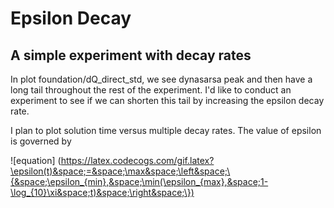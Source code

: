 # Epsilon Decay
## A simple experiment with decay rates

In plot foundation/dQ_direct_std, we see dynasarsa peak and then have a long tail throughout the rest of the experiment.
I'd like to conduct an experiment to see if we can shorten this tail by increasing the epsilon decay rate.

I plan to plot solution time versus multiple decay rates. The value of epsilon is governed by

![equation] (https://latex.codecogs.com/gif.latex?\epsilon(t)&space;=&space;\max&space;\left&space;\{&space;\epsilon_{min},&space;\min(\epsilon_{max},&space;1-\log_{10}\xi&space;t)&space;\right&space;\})
